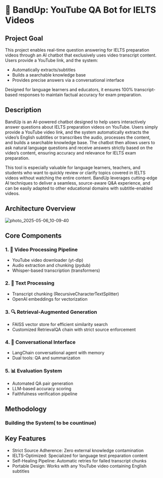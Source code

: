 # 🚀 BandUp: YouTube QA Bot for IELTS Videos
## Project Goal
This project enables real-time question answering for IELTS preparation videos through an AI chatbot that exclusively uses video transcript content. Users provide a YouTube link, and the system:

 - Automatically extracts/subtitles
 - Builds a searchable knowledge base
 - Provides precise answers via a conversational interface

Designed for language learners and educators, it ensures 100% transcript-based responses to maintain factual accuracy for exam preparation.

## Description
BandUp is an AI-powered chatbot designed to help users interactively answer questions about IELTS preparation videos on YouTube. Users simply provide a YouTube video link, and the system automatically extracts the video’s English subtitles or transcribes the audio, processes the content, and builds a searchable knowledge base. The chatbot then allows users to ask natural language questions and receive answers strictly based on the video’s content, ensuring accuracy and relevance for IELTS exam preparation.

This tool is especially valuable for language learners, teachers, and students who want to quickly review or clarify topics covered in IELTS videos without watching the entire content. BandUp leverages cutting-edge AI techniques to deliver a seamless, source-aware Q&A experience, and can be easily adapted to other educational domains with subtitle-enabled videos.


## Architecture Overview
![photo_2025-05-06_10-09-40](https://github.com/user-attachments/assets/c59e278d-500e-417b-b595-be5c97e8cd6f)




## Core Components
### 1. 🎥 Video Processing Pipeline

 - YouTube video downloader (yt-dlp)
 - Audio extraction and chunking (pydub)
 - Whisper-based transcription (transformers)

### 2. 📝 Text Processing

 - Transcript chunking (RecursiveCharacterTextSplitter)
 - OpenAI embeddings for vectorization

### 3. 🔍 Retrieval-Augmented Generation

 - FAISS vector store for efficient similarity search
 - Customized RetrievalQA chain with strict source enforcement

### 4. 💬 Conversational Interface

 - LangChain conversational agent with memory
 - Dual tools: QA and summarization

### 5. 📊 Evaluation System

 - Automated QA pair generation
 - LLM-based accuracy scoring 
 - Faithfulness verification pipeline

## Methodology
### Building the System( to be countinue)

## Key Features
- Strict Source Adherence: Zero external knowledge contamination
- IELTS-Optimized: Specialized for language test preparation content
- Self-Healing Pipeline: Automatic retries for failed transcript chunks
- Portable Design: Works with any YouTube video containing English subtitles

